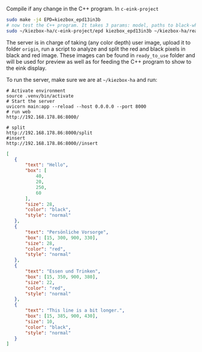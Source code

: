 

Compile if any change in the C++ program. In `c-eink-project`
```bash
sudo make -j4 EPD=kiezbox_epd13in3b
# now test the C++ program. It takes 3 params: model, paths to black-white and red-white images.
sudo ~/kiezbox-ha/c-eink-project/epd kiezbox_epd13in3b ~/kiezbox-ha/ready_to_use/static1_black_white.bmp ~/kiezbox-ha/ready_to_use/static1_red_white.bmp
```


The server is in charge of taking (any color depth) user image, upload it to folder `origin`, run a script to analyze and split the red and black pixels in black and red image.
These images can be found in `ready_to_use` folder and will be used for preview as well as for feeding the C++ program to show to the eink display.

To run the server, make sure we are at `~/kiezbox-ha` and run:
```
# Activate environment
source .venv/bin/activate
# Start the server
uvicorn main:app --reload --host 0.0.0.0 --port 8000
# run web
http://192.168.178.86:8000/

# split
http://192.168.178.86:8000/split
#insert
http://192.168.178.86:8000//insert

```
 

 ```json
 [
    {
        "text": "Hello",
        "box": [
            40,
            20,
            250,
            60
        ],
        "size": 28,
        "color": "black",
        "style": "normal"
    },
    {
        "text": "Persönliche Vorsorge",
        "box": [15, 300, 900, 330],
        "size": 28,
        "color": "red",
        "style": "normal"
    },
    {
        "text": "Essen und Trinken",
        "box": [15, 350, 900, 380],
        "size": 22,
        "color": "red",
        "style": "normal"
    },
    {
        "text": "This line is a bit longer.",
        "box": [15, 385, 900, 430],
        "size": 10,
        "color": "black",
        "style": "normal"
    }
]
```